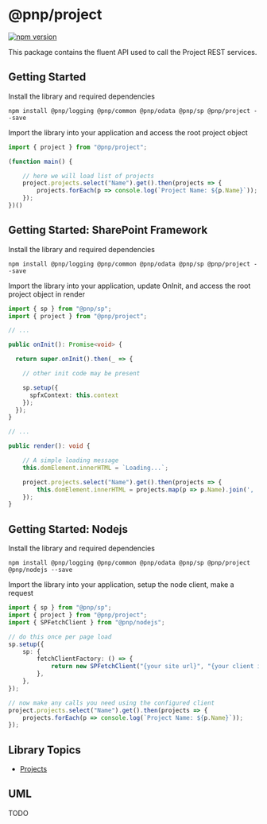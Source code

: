 # @pnp/project

[![npm version](https://badge.fury.io/js/%40pnp%2Fproject.svg)](https://badge.fury.io/js/%40pnp%2Fproject)

This package contains the fluent API used to call the Project REST services.

## Getting Started

Install the library and required dependencies

`npm install @pnp/logging @pnp/common @pnp/odata @pnp/sp @pnp/project --save`

Import the library into your application and access the root project object

```TypeScript
import { project } from "@pnp/project";

(function main() {

    // here we will load list of projects
    project.projects.select("Name").get().then(projects => {
        projects.forEach(p => console.log(`Project Name: ${p.Name}`));
    });
})()
```

## Getting Started: SharePoint Framework

Install the library and required dependencies

`npm install @pnp/logging @pnp/common @pnp/odata @pnp/sp @pnp/project --save`

Import the library into your application, update OnInit, and access the root project object in render

```TypeScript
import { sp } from "@pnp/sp";
import { project } from "@pnp/project";

// ...

public onInit(): Promise<void> {

  return super.onInit().then(_ => {

    // other init code may be present

    sp.setup({
      spfxContext: this.context
    });
  });
}

// ...

public render(): void {

    // A simple loading message
    this.domElement.innerHTML = `Loading...`;

    project.projects.select("Name").get().then(projects => {
        this.domElement.innerHTML = projects.map(p => p.Name).join(', ');
    });
}
```

## Getting Started: Nodejs

Install the library and required dependencies

`npm install @pnp/logging @pnp/common @pnp/odata @pnp/sp @pnp/project @pnp/nodejs --save`

Import the library into your application, setup the node client, make a request

```TypeScript
import { sp } from "@pnp/sp";
import { project } from "@pnp/project";
import { SPFetchClient } from "@pnp/nodejs";

// do this once per page load
sp.setup({
    sp: {
        fetchClientFactory: () => {
            return new SPFetchClient("{your site url}", "{your client id}", "{your client secret}");
        },
    },
});

// now make any calls you need using the configured client
project.projects.select("Name").get().then(projects => {
    projects.forEach(p => console.log(`Project Name: ${p.Name}`));
});
```

## Library Topics

* [Projects](projects.md)

## UML
TODO